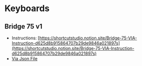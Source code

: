 # Keyboards

## Bridge 75 v1

- Instructions: [https://shortcutstudio.notion.site/Bridge-75-VIA-Instruction-d625d8b915864707b29de9846a021897s](https://shortcutstudio.notion.site/Bridge-75-VIA-Instruction-d625d8b915864707b29de9846a021897s)
- [Via Json File](https://cdn.shopify.com/s/files/1/0648/5498/2794/files/Bridge75_via_v1_04_20240924.json?v=1728362455)
